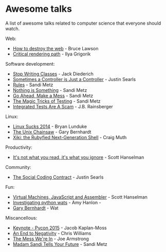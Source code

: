 # Awesome talks
A list of awesome talks related to computer science that everyone should watch.

Web:
* [How to destroy the web](https://www.youtube.com/watch?v=OXX3PwJhqUY) - Bruce Lawson
* [Critical rendering path](https://www.youtube.com/watch?v=PkOBnYxqj3k) - Ilya Grigorik

Software development:
* [Stop Writing Classes](https://www.youtube.com/watch?v=o9pEzgHorH0) - Jack Diederich
* [Sometimes a Controller is Just a Controller](https://www.youtube.com/watch?v=MSgR-hJjdTo) - Justin Searls
* [Rules](https://www.youtube.com/watch?v=npOGOmkxuio) - Sandi Metz
* [Nothing is Something](https://www.youtube.com/watch?v=9lv2lBq6x4A) - Sandi Metz
* [Go Ahead, Make a Mess](https://www.youtube.com/watch?v=f5I1iyso29U) - Sandi Metz
* [The Magic Tricks of Testing](https://www.youtube.com/watch?v=URSWYvyc42M) - Sandi Metz
* [Integrated Tests Are A Scam](https://vimeo.com/80533536) - J.B. Rainsberger

Linux:
* [Linux Sucks 2014](https://www.youtube.com/watch?v=5pOxlazS3zs) - Bryan Lunduke
* [The Unix Chainsaw](https://www.youtube.com/watch?v=sCZJblyT_XM) - Gary Bernhardt
* [Xiki: the Rubyfied Next-Generation Shell](https://www.youtube.com/watch?v=QqOrQN0bxNE) - Craig Muth

Productivity:
* [It's not what you read, it's what you ignore](https://www.youtube.com/watch?v=IWPgUn8tL8s) - Scott Hanselman

Community:
* [The Social Coding Contract](https://www.youtube.com/watch?v=e_-qV8waPVM) - Justin Searls

Fun:
* [Virtual Machines, JavaScript and Assembler](https://www.youtube.com/watch?v=UzyoT4DziQ4) - Scott Hanselman
* [Investigating python wats](https://www.youtube.com/watch?v=sH4XF6pKKmk) - Amy Hanlon -
* [Gary Bernhardt](https://www.destroyallsoftware.com/talks/wat) - Wat

Miscancellous:
* [Keynote - Pycon 2015](https://www.youtube.com/watch?v=hIJdFxYlEKE) - Jacob Kaplan-Moss
* [An End to Negativity](https://www.youtube.com/watch?v=17rkSdkc5TI) - Chris Williams
* [The Mess We're In](https://www.youtube.com/watch?v=lKXe3HUG2l4) - Joe Armstrong
* [Madam Sandi Tells Your Future](https://www.youtube.com/watch?v=JOM5_V5jLAs) - Sandi Metz
